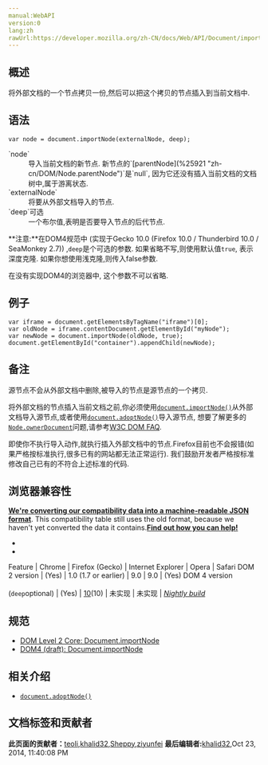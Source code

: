 ```yaml
---
manual:WebAPI
version:0
lang:zh
rawUrl:https://developer.mozilla.org/zh-CN/docs/Web/API/Document/importNode
---
```





## 概述<a name="Summary"></a>


将外部文档的一个节点拷贝一份,然后可以把这个拷贝的节点插入到当前文档中.


## 语法<a name="Syntax"></a>

```
var node = document.importNode(externalNode, deep);
```
<dl><dt id=''>`node`</dt><dd>导入当前文档的新节点. 新节点的`[parentNode](%25921 "zh-cn/DOM/Node.parentNode")`是`null`, 因为它还没有插入当前文档的文档树中,属于游离状态.</dd><dt id=''>`externalNode`</dt><dd>将要从外部文档导入的节点.</dd><dt id=''>`deep`可选</dt><dd>一个布尔值,表明是否要导入节点的后代节点.</dd></dl>

**注意:**在DOM4规范中 (实现于Gecko 10.0 (Firefox 10.0 / Thunderbird 10.0 / SeaMonkey 2.7)) ,`deep`是个可选的参数. 如果省略不写,则使用默认值`true`, 表示深度克隆. 如果你想使用浅克隆,则传入false参数.



在没有实现DOM4的浏览器中, 这个参数不可以省略.



## 例子<a name="Example"></a>

```
var iframe = document.getElementsByTagName("iframe")[0];
var oldNode = iframe.contentDocument.getElementById("myNode");
var newNode = document.importNode(oldNode, true);
document.getElementById("container").appendChild(newNode);
```

## 备注<a name="Notes"></a>


源节点不会从外部文档中删除,被导入的节点是源节点的一个拷贝.



将外部文档的节点插入当前文档之前,你必须使用[`document.importNode()`](%8977 "将外部文档的一个节点拷贝一份,然后可以把这个拷贝的节点插入到当前文档中.")从外部文档导入源节点,或者使用[`document.adoptNode()`](%8949 "从其他的document文档中获取一个节点。 该节点以及它的子树上的所有节点都会从原文档删除 (如果有这个节点的话), 并且它的ownerDocument 属性会变成当前的document文档。 之后你可以把这个节点插入到当前文档中。")导入源节点, 想要了解更多的[`Node.ownerDocument`](%15600 "Node.ownerDocument 只读属性会返回当前节点的顶层的 document 对象。")问题,请参考[W3C DOM FAQ](%25922 "").



即使你不执行导入动作,就执行插入外部文档中的节点.Firefox目前也不会报错(如果严格按标准执行,很多已有的网站都无法正常运行). 我们鼓励开发者严格按标准修改自己已有的不符合上述标准的代码.


## 浏览器兼容性<a name="浏览器兼容性"></a>


**[We&#39;re converting our compatibility data into a machine-readable JSON format](%3344 "")**. This compatibility table still uses the old format, because we haven&#39;t yet converted the data it contains.**[Find out how you can help!](%3392 "")**


* 
* 
Feature | Chrome | Firefox (Gecko) | Internet Explorer | Opera | Safari 
DOM 2 version | (Yes) | 1.0 (1.7 or earlier) | 9.0 | 9.0 | (Yes) 
DOM 4 version<br></br>(`deep`optional) | (Yes) | [10](%4097 "Released on 2012-01-31.")(10) | 未实现 | 未实现 | *[Nightly build](%26052 "")* 




## 规范<a name="Specification"></a>

* [DOM Level 2 Core: Document.importNode](%26053 "")
* [DOM4 (draft): Document.importNode](%26054 "")

## 相关介绍<a name="相关介绍"></a>

* [`document.adoptNode()`](%8949 "从其他的document文档中获取一个节点。 该节点以及它的子树上的所有节点都会从原文档删除 (如果有这个节点的话), 并且它的ownerDocument 属性会变成当前的document文档。 之后你可以把这个节点插入到当前文档中。")



## 文档标签和贡献者
**此页面的贡献者：**[teoli](%160 ""),[khalid32](%10688 ""),[Sheppy](%405 ""),[ziyunfei](%61 "")
**最后编辑者:**[khalid32](%10688 ""),<time>Oct 23, 2014, 11:40:08 PM</time>


